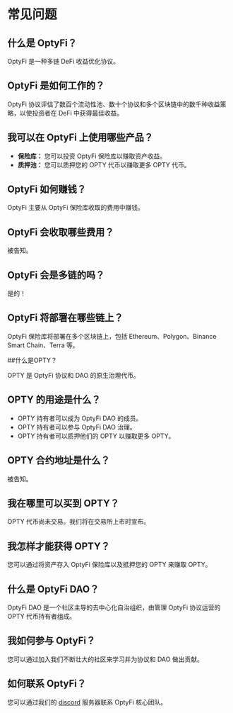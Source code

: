 # 常见问题

## 什么是 OptyFi？

OptyFi 是一种多链 DeFi 收益优化协议。

## OptyFi 是如何工作的？

OptyFi 协议评估了数百个流动性池、数十个协议和多个区块链中的数千种收益策略，以使投资者在 DeFi 中获得最佳收益。

## 我可以在 OptyFi 上使用哪些产品？

* **保险库：** 您可以投资 OptyFi 保险库以赚取资产收益。
* **质押池：** 您可以质押您的 OPTY 代币以赚取更多 OPTY 代币。

## OptyFi 如何赚钱？

OptyFi 主要从 OptyFi 保险库收取的费用中赚钱。

## OptyFi 会收取哪些费用？

被告知。

## OptyFi 会是多链的吗？

是的！

## OptyFi 将部署在哪些链上？

OptyFi 保险库将部署在多个区块链上，包括 Ethereum、Polygon、Binance Smart Chain、Terra 等。

##什么是OPTY？

OPTY 是 OptyFi 协议和 DAO 的原生治理代币。

## OPTY 的用途是什么？

* OPTY 持有者可以成为 OptyFi DAO 的成员。
* OPTY 持有者可以参与 OptyFi DAO 治理。
* OPTY 持有者可以质押他们的 OPTY 以赚取更多 OPTY。

## OPTY 合约地址是什么？

被告知。

## 我在哪里可以买到 OPTY？

OPTY 代币尚未交易。我们将在交易所上市时宣布。

## 我怎样才能获得 OPTY？

您可以通过将资产存入 OptyFi 保险库以及抵押您的 OPTY 来赚取 OPTY。

## 什么是 OptyFi DAO？

OptyFi DAO 是一个社区主导的去中心化自治组织，由管理 OptyFi 协议运营的 OPTY 代币持有者组成。

## 我如何参与 OptyFi？

您可以通过加入我们不断壮大的社区来学习并为协议和 DAO 做出贡献。

## 如何联系 OptyFi？

您可以通过我们的 [discord](https://discord.com/invite/kVxKHUEpy8) 服务器联系 OptyFi 核心团队。